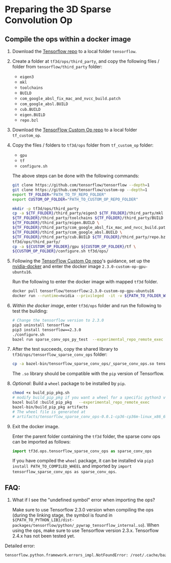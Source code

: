 # Preparing the 3D Sparse Convolution Op
<!--   You should be able to use the pre-compiled package if you have the following settings. Otherwise, please compile the op as a shared library imported by Python, and/or as a `wheel` package. -->
  
<!-- ## Using the pre-compiled package
   If your environment is `Python 3.6` or `3.7` and `manylinux2010_x86_64` platform, you may install the `wheel` package in `tf3d/ops/packages` folder.
   
```bash
   # Note that the wheel has a requirement of 'tensorflow >= 2.3.0'.
   # for python 3.6
   pip3 install tf3d/ops/packages/tensorflow_sparse_conv_ops-0.0.1-cp36-cp36m-linux_x86_64.whl
   # for python 3.7
   pip3 install tf3d/ops/packages/tensorflow_sparse_conv_ops-0.0.1-cp37-cp37m-linux_x86_64.whl   
``` -->

## Compile the ops within a docker image

1. Download the [Tensorflow repo](https://github.com/tensorflow/tensorflow) to a local folder `tensorflow`.
1. Create a folder at `tf3d/ops/third_party`, and copy the following files / folder from `tensorflow/third_party` folder:
   * `eigen3`
   * `mkl`
   * `toolchains`
   * `BUILD`
   * `com_google_absl_fix_mac_and_nvcc_build.patch`
   * `com_google_absl.BUILD`
   * `cub.BUILD`
   * `eigen.BUILD`
   * `repo.bzl`
1. Download the [TensorFlow Custom Op repo](https://github.com/tensorflow/custom-op) to a local folder `tf_custom_op`.
1. Copy the files / folders to `tf3d/ops` folder from `tf_custom_op` folder:
   * `gpu`
   * `tf`
   * `configure.sh`

   The above steps can be done with the following commands:

    ```bash
    git clone https://github.com/tensorflow/tensorflow --depth=1
    git clone https://github.com/tensorflow/custom-op --depth=1
    export TF_FOLDER="PATH_TO_TF_REPO_FOLDER"
    export CUSTOM_OP_FOLDER="PATH_TO_CUSTOM_OP_REPO_FOLDER"

    mkdir -p tf3d/ops/third_party
    cp -a ${TF_FOLDER}/third_party/eigen3 ${TF_FOLDER}/third_party/mkl \
    ${TF_FOLDER}/third_party/toolchains ${TF_FOLDER}/third_party/BUILD \
    ${TF_FOLDER}/third_party/eigen.BUILD \
    ${TF_FOLDER}/third_party/com_google_absl_fix_mac_and_nvcc_build.patch \
    ${TF_FOLDER}/third_party/com_google_absl.BUILD \
    ${TF_FOLDER}/third_party/cub.BUILD ${TF_FOLDER}/third_party/repo.bzl \
    tf3d/ops/third_party/
    cp -a ${CUSTOM_OP_FOLDER}/gpu ${CUSTOM_OP_FOLDER}/tf \
    ${CUSTOM_OP_FOLDER}/configure.sh tf3d/ops/
    ```

1. Following the [TensorFlow Custom Op repo](https://github.com/tensorflow/custom-op)'s guidance, set up the [nvidia-docker](https://github.com/NVIDIA/nvidia-docker) and enter the docker image `2.3.0-custom-op-gpu-ubuntu16`.

   Run the following to enter the docker image with mapped `tf3d` folder.
   
   ```bash
   docker pull tensorflow/tensorflow:2.3.0-custom-op-gpu-ubuntu16
   docker run --runtime=nvidia --privileged  -it -v ${PATH_TO_FOLDER_WITH_TF3D}:/working_dir -w /working_dir  tensorflow/tensorflow:2.3.0-custom-op-gpu-ubuntu16
   ```
   
1. *Within the docker image*, enter `tf3d/ops` folder and run the following to test the building:

   ```bash
   # Change the tensorflow version to 2.3.0
   pip3 uninstall tensorflow
   pip3 install tensorflow==2.3.0
   ./configure.sh
   bazel run sparse_conv_ops_py_test  --experimental_repo_remote_exec
   ```

1. After the test succeeds, copy the shared library to `tf3d/ops/tensorflow_sparse_conv_ops` folder:

   ```bash
   cp -a bazel-bin/tensorflow_sparse_conv_ops/_sparse_conv_ops.so tensorflow_sparse_conv_ops/
   ```
   
   The `.so` library should be compatible with  the `pip` version of Tensorflow.

1. *Optional*: Build a `wheel` package to be installed by `pip`.

   ```bash
   chmod +x build_pip_pkg.sh
   # modify build_pip_pkg if you want a wheel for a specific python3 version.
   bazel build :build_pip_pkg   --experimental_repo_remote_exec
   bazel-bin/build_pip_pkg artifacts
   # The wheel file is generated at
   # artifacts/tensorflow_sparse_conv_ops-0.0.1-cp36-cp36m-linux_x86_64.whl
   ```

1. Exit the docker image.

   Enter the parent folder containing the `tf3d` folder, the sparse conv ops can be imported as follows:

   ```python
   import tf3d.ops.tensorflow_sparse_conv_ops as sparse_conv_ops
   ```


   If you have compiled the `wheel` package, it can be installed via `pip3 install PATH_TO_COMPILED_WHEEL` and imported by `import tensorflow_sparse_conv_ops as sparse_conv_ops`.


## FAQ:

1. What if I see the "undefined symbol" error when importing the ops?

   Make sure to use Tensorflow 2.3.0 version when compiling the ops (during the linking stage, the symbol is found in `${PATH_TO_PYTHON_LIB}/dist-packages/tensorflow/python/_pywrap_tensorflow_internal.so`). When using the ops, make sure to use Tensorflow version 2.3.x. Tensorflow 2.4.x has not been tested yet.

  Detailed error:
  
  ```bash
  tensorflow.python.framework.errors_impl.NotFoundError: /root/.cache/bazel/_bazel_root/ec891c5b3b8ae1c73a1e1d73216b2747/execroot/__main__/bazel-out/k8-opt/bin/sparse_conv_ops_py_test.runfiles/__main__/tensorflow_sparse_conv_ops/_sparse_conv_ops.so: undefined symbol: _ZN10tensorflow8OpKernel11TraceStringEPNS_15OpKernelContextEb
  ```


